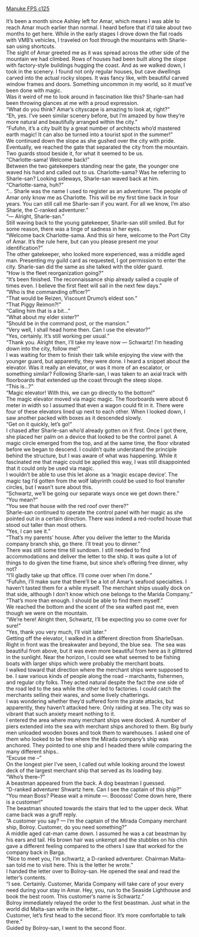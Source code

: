 [Manuke FPS c125](https://ashenfeather.wordpress.com/2021/01/30/fps-125/)
<br/><br/>
It’s been a month since Ashley left for Amar, which means I was able to reach Amar much earlier than normal. I heard before that it’d take about two months to get here. While in the early stages I drove down the flat roads with VMB’s vehicles, I traveled on foot through the mountains with Sharle-san using shortcuts.<br/>
The sight of Amar greeted me as it was spread across the other side of the mountain we had climbed. Rows of houses had been built along the slope with factory-style buildings hugging the coast. And as we walked down, I took in the scenery. I found not only regular houses, but cave dwellings carved into the actual rocky slopes. It was fancy like, with beautiful carved window frames and doors. Something uncommon in my world, so it must’ve been done with magic.<br/>
Was it weird of me to look around in fascination like this? Sharle-san had been throwing glances at me with a proud expression.<br/>
“What do you think? Amar’s cityscape is amazing to look at, right?”<br/>
“Eh, yes. I’ve seen similar scenery before, but I’m amazed by how they’re more natural and beautifully arranged within the city.”<br/>
“Fufuhn, it’s a city built by a great number of architects who’d mastered earth magic! It can also be turned into a tourist spot in the summer!”<br/>
We continued down the slope as she gushed over the city with pride. Eventually, we reached the gate that separated the city from the mountain. Two guards stood beside it, for what it seemed to be us.<br/>
“Charlotte-sama! Welcome back!”<br/>
Between the two gatekeepers standing near the gate, the younger one waved his hand and called out to us. Charlotte-sama? Was he referring to Sharle-san? Looking sideways, Sharle-san waved back at him.<br/>
“Charlotte-sama, huh?”<br/>
“… Sharle was the name I used to register as an adventurer. The people of Amar only know me as Charlotte. This will be my first time back in four years. You can still call me Sharle-san if you want. For all we know, I’m also Sharle, the C-ranked adventurer.”<br/>
“— Alright, Sharle-san.”<br/>
Still waving back to the young gatekeeper, Sharle-san still smiled. But for some reason, there was a tinge of sadness in her eyes.<br/>
“Welcome back Charlotte-sama. And this sir here, welcome to the Port City of Amar. It’s the rule here, but can you please present me your identification?”<br/>
The other gatekeeper, who looked more experienced, was a middle aged man. Presenting my guild card as requested, I got permission to enter the city. Sharle-san did the same as she talked with the older guard.<br/>
“How is the fleet reorganization going?”<br/>
“It’s been finished. The reconnaissance ship already sailed a couple of times even. I believe the first fleet will sail in the next few days.”<br/>
“Who is the commanding officer?”<br/>
“That would be Reizen, Viscount Drumo’s eldest son.”<br/>
“That Piggy Reimon?!”<br/>
“Calling him that is a bit…”<br/>
“What about my elder sister?”<br/>
“Should be in the command post, or the mansion.”<br/>
“Very well, I shall head home then. Can I use the elevator?”<br/>
“Yes, certainly. It’s still working per usual.”<br/>
“Thank you. Alright then, I’ll take my leave now — Schwartz! I’m heading down into the city, follow me!”<br/>
I was waiting for them to finish their talk while enjoying the view with the younger guard, but apparently, they were done. I heard a snippet about the elevator. Was it really an elevator, or was it more of an escalator, or something similar? Following Sharle-san, I was taken to an axial track with floorboards that extended up the coast through the steep slope.<br/>
“This is…?”<br/>
“Magic elevator! With this, we can go directly to the bottom!”<br/>
The magic elevator moved via magic magic. The floorboards were about 6 meter in width so I assumed that even a wagon could fit in it. There were four of these elevators lined up next to each other. When I looked down, I saw another packed with boxes as it descended slowly.<br/>
“Get on it quickly, let’s go!”<br/>
I chased after Sharle-san who’d already gotten on it first. Once I got there, she placed her palm on a device that looked to be the control panel. A magic circle emerged from the top, and at the same time, the floor vibrated before we began to descend. I couldn’t quite understand the principle behind the structure, but I was aware of what was happening. While it fascinated me that magic could be applied this way, I was still disappointed that it could only be used via magic.<br/>
I wouldn’t be able to use this let alone as a ‘magic escape device’. The magic tag I’d gotten from the wolf labyrinth could be used to fool transfer circles, but I wasn’t sure about this.<br/>
“Schwartz, we’ll be going our separate ways once we get down there.”<br/>
“You mean?”<br/>
“You see that house with the red roof over there?”<br/>
Sharle-san continued to operate the control panel with her magic as she pointed out in a certain direction. There was indeed a red-roofed house that stood out taller than most others.<br/>
“Yes, I can see it.”<br/>
“That’s my parents’ house. After you deliver the letter to the Marida company branch ship, go there. I’ll treat you to dinner.”<br/>
There was still some time till sundown. I still needed to find accommodations and deliver the letter to the ship. It was quite a lot of things to do given the time frame, but since she’s offering free dinner, why not?<br/>
“I’ll gladly take up that office. I’ll come over when I’m done.”<br/>
“Fufuhn, I’ll make sure that there’ll be a lot of Amar’s seafood specialties. I haven’t tasted them for a while myself. The merchant ships usually dock on that side, although I don’t know which one belongs to the Marida Company.”<br/>
“That’s more than enough. I should be able to find them myself.”<br/>
We reached the bottom and the scent of the sea wafted past me, even though we were on the mountain.<br/>
“We’re here! Alright then, Schwartz, I’ll be expecting you so come over for sure!”<br/>
“Yes, thank you very much, I’ll visit later.”<br/>
Getting off the elevator, I walked in a different direction from Sharle0san. Right in front was the breakwater and beyond, the blue sea.  The sea was beautiful from above, but it was even more beautiful from here as it glittered in the sunlight. Near the horizon, I could see what seemed to be fishing boats with larger ships which were probably the merchant boats.<br/>
I walked toward that direction where the merchant ships were supposed to be. I saw various kinds of people along the road – marchants, fishermen, and regular city folks. They acted natural despite the fact the one side of the road led to the sea while the other led to factories. I could catch the merchants selling their wares, and some lively chatterings.<br/>
I was wondering whether they’d suffered form the pirate attacks, but apparently, they haven’t attacked here. Only raiding at sea. The city was so vibrant that such anxiety meant nothing to it.<br/>
I entered the area where many merchant ships were docked. A number of piers extended into the sea with merchant ships anchored to them. Big burly men unloaded wooden boxes and took them to warehouses. I asked one of them who looked to be free where the Mirada company’s ship was anchored. They pointed to one ship and I headed there while comparing the many different ships..<br/>
“Excuse me –”<br/>
On the longest pier I’ve seen, I called out while looking around the lowest deck of the largest merchant ship that served as its loading bay.<br/>
“Who’s there–?”<br/>
A beastman appeared from the back. A dog beastman I guessed.<br/>
“D-ranked adventurer Shwartz here. Can I see the captain of this ship?”<br/>
“You mean Boss? Please wait a minute —. Booosss! Come down here, there is a customer!”<br/>
The beastman shouted towards the stairs that led to the upper deck. What came back was a gruff reply.<br/>
“A customer you say? — I’m the captain of the Mirada Company merchant ship, Bolroy. Customer, do you need something?”<br/>
A middle aged cat-man came down. I assumed he was a cat beastman by his ears and tail. His brown hair was unkempt and the stubbles on his chin gave a different feeling compared to the others I saw that worked for the company back in Barga.<br/>
“Nice to meet you, I’m schwartz, a D-ranked adventurer. Chairman Malta-san told me to visit here. This is the letter he wrote.”<br/>
I handed the letter over to Bolroy-san. He opened the seal and read the letter’s contents.<br/>
“I see. Certainly. Customer, Marida Company will take care of your every need during your stay in Amar. Hey, you, run to the Seaside Lighthouse and book the best room. This customer’s name is Schwartz.”<br/>
Bolroy immediately relayed the order to the first beastman. Just what in the world did Malta-san write in the letter…<br/>
Customer, let’s first head to the second floor. It’s more comfortable to talk there.”<br/>
Guided by Bolroy-san, I went to the second floor.<br/>
 